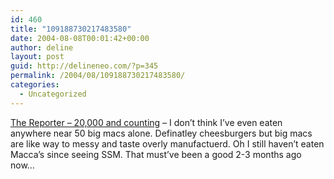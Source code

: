 ```yaml
---
id: 460
title: "109188730217483580"
date: 2004-08-08T00:01:42+00:00
author: deline
layout: post
guid: http://delineneo.com/?p=345
permalink: /2004/08/109188730217483580/
categories:
  - Uncategorized
---
```

[The Reporter &#8211; 20,000 and counting](http://www.wisinfo.com/thereporter/news/archive/local_16969524.shtml) &#8211; I don&#8217;t think I&#8217;ve even eaten anywhere near 50 big macs alone. Definatley cheesburgers but big macs are like way to messy and taste overly manufactuerd. Oh I still haven&#8217;t eaten Macca&#8217;s since seeing SSM. That must&#8217;ve been a good 2-3 months ago now&#8230;